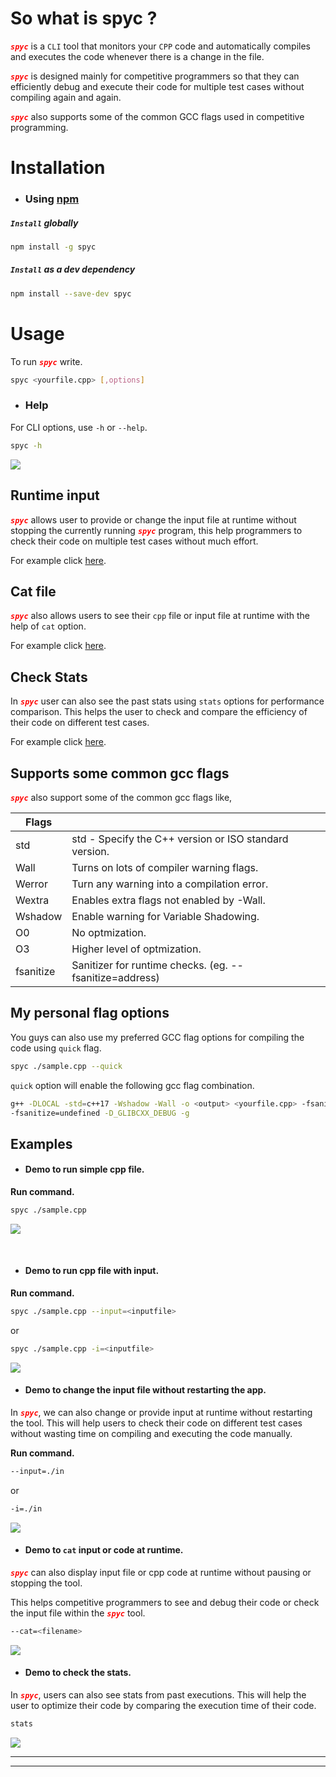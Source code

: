 # So what is spyc ? 

<strong style="color:red"><em>`spyc`</em></strong>   is a `CLI` tool that monitors your `CPP` code and automatically compiles and executes the code whenever there is a change in the file.

<strong style="color:red"><em>`spyc`</em></strong> is designed mainly for competitive programmers so that they can efficiently debug and execute their code for multiple test cases without compiling again and again.

<strong style="color:red"><em>`spyc`</em></strong> also supports some of the common GCC flags used in competitive programming.



# Installation



- ### Using [npm](https://www.npmjs.com/~lawliet07) 

##### `Install` globally 

```bash
npm install -g spyc
```



##### `Install` as a dev dependency

```bash
npm install --save-dev spyc
```



# Usage

To run <strong style="color:red"><em>`spyc`</em></strong> write.

```bash
spyc <yourfile.cpp> [,options]
```



- ### Help


For CLI options,  use `-h` or `--help`.

```bash
spyc -h
```



<img src="./assets/help.gif"/>





## Runtime input

<strong style="color:red"><em>`spyc`</em></strong> allows user to provide or change the input file at runtime without stopping the currently running <strong style="color:red"><em>`spyc`</em></strong> program, this help programmers to check their code on multiple test cases without much effort.

For example click <a href='#r-input'>here</a>.



## Cat file

<strong style="color:red"><em>`spyc`</em></strong> also allows users to see their `cpp` file or input file at runtime with the help of `cat` option.

For example click <a href='#cat'>here</a>.



## Check Stats

In <strong style="color:red"><em>`spyc`</em></strong> user can also see the past stats using `stats` options for performance comparison. This helps the user to check and compare the efficiency of their code on different test cases.

For example click <a href='#stats'>here</a>.



## Supports some common gcc flags

<strong style="color:red"><em>`spyc`</em></strong> also support some of the common gcc flags like,



| Flags     |                                                         |
| --------- | ------------------------------------------------------- |
| std       | std - Specify the C++ version or ISO standard version.  |
| Wall      | Turns on lots of compiler warning flags.                |
| Werror    | Turn any warning into a compilation error.              |
| Wextra    | Enables extra flags not enabled by -Wall.               |
| Wshadow   | Enable warning for Variable Shadowing.                  |
| O0        | No optmization.                                         |
| O3        | Higher level of optmization.                            |
| fsanitize | Sanitizer for runtime checks. (eg. --fsanitize=address) |



## My personal flag options

You guys can also use my preferred GCC flag options for compiling the code using `quick`  flag.

```bash
spyc ./sample.cpp --quick
```

`quick` option will enable the following gcc flag combination.

``` bash
g++ -DLOCAL -std=c++17 -Wshadow -Wall -o <output> <yourfile.cpp> -fsanitize=address 
-fsanitize=undefined -D_GLIBCXX_DEBUG -g
```



## Examples

- #### Demo to run simple cpp file.

**Run command.**

```bash
spyc ./sample.cpp
```



<img src="./assets/example.gif" />

​		

- #### Demo to run cpp file with input.

**Run command.**

```bash
spyc ./sample.cpp --input=<inputfile>
```

or

``` bash
spyc ./sample.cpp -i=<inputfile>
```



<img src="./assets/example-input.gif" />



- #### <span id='r-input'>Demo to change the input file without restarting the app. </span>

In <strong style="color:red"><em>`spyc`</em></strong>, we can also change or provide input at runtime without restarting the tool. 
This will help users to check their code on different test cases without wasting time on compiling and executing the code manually.

**Run command.**

```  bash
--input=./in
```

or

```bash
-i=./in
```



<img src="./assets/runtime-input.gif" />



* #### <span id='cat'>Demo to `cat` input or code at runtime.</span>

<strong style="color:red"><em>`spyc`</em></strong> can also display input file or cpp code at runtime without pausing or stopping the tool.

This helps competitive programmers to see and debug their code or check the input file within the <strong style="color:red"><em>`spyc`</em></strong> tool.

``` bash
--cat=<filename>
```

<img src="./assets/cat.gif" />



* #### <span id='stats'>Demo to check the stats.</span>

In <strong style="color:red"><em>`spyc`</em></strong>, users can also see stats from past executions. This will help the user to optimize their code by comparing the execution time of their code.

```bash
stats
```

<img src="./assets/stats.gif" />

---

---